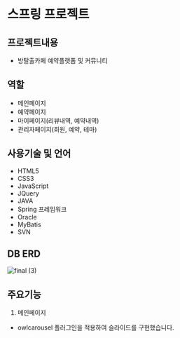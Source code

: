 스프링 프로젝트 
=============
프로젝트내용
-------------
- 방탈출카페 예약플랫폼 및 커뮤니티

역할
-------------
- 메인페이지
- 예약페이지
- 마이페이지(리뷰내역, 예약내역)
- 관리자페이지(회원, 예약, 테마)

사용기술 및 언어
-------------
- HTML5
- CSS3
- JavaScript
- JQuery
- JAVA
- Spring 프레임워크
- Oracle
- MyBatis
- SVN

DB ERD
--------------
![final (3)](https://user-images.githubusercontent.com/80867166/190571134-6a1bb95b-1838-4d6e-b222-82d31b8eff0e.png)

주요기능
--------------
1. 메인페이지

- owlcarousel 플러그인을 적용하여 슬라이드를 구현했습니다.
